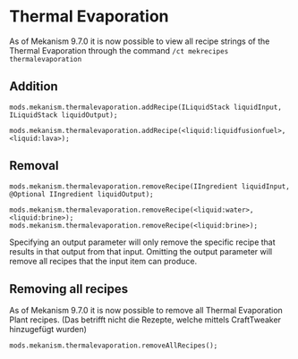 # Thermal Evaporation

As of Mekanism 9.7.0 it is now possible to view all recipe strings of the Thermal Evaporation through the command `/ct mekrecipes thermalevaporation`

## Addition

```zenscript
mods.mekanism.thermalevaporation.addRecipe(ILiquidStack liquidInput, ILiquidStack liquidOutput);

mods.mekanism.thermalevaporation.addRecipe(<liquid:liquidfusionfuel>, <liquid:lava>);
```

## Removal

```zenscript
mods.mekanism.thermalevaporation.removeRecipe(IIngredient liquidInput, @Optional IIngredient liquidOutput);

mods.mekanism.thermalevaporation.removeRecipe(<liquid:water>, <liquid:brine>);
mods.mekanism.thermalevaporation.removeRecipe(<liquid:brine>);
```

Specifying an output parameter will only remove the specific recipe that results in that output from that input. Omitting the output parameter will remove all recipes that the input item can produce.

## Removing all recipes

As of Mekanism 9.7.0 it is now possible to remove all Thermal Evaporation Plant recipes. (Das betrifft nicht die Rezepte, welche mittels CraftTweaker hinzugefügt wurden)

```zenscript
mods.mekanism.thermalevaporation.removeAllRecipes();
```